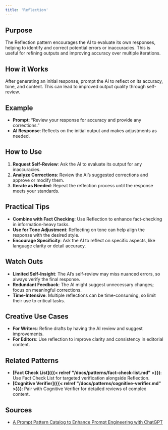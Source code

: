 ```yaml
---
title: 'Reflection'
---
```


## Purpose
The Reflection pattern encourages the AI to evaluate its own responses, helping to identify and correct potential errors or inaccuracies. This is useful for refining outputs and improving accuracy over multiple iterations.

## How it Works
After generating an initial response, prompt the AI to reflect on its accuracy, tone, and content. This can lead to improved output quality through self-review.

## Example
- **Prompt**: “Review your response for accuracy and provide any corrections.”
- **AI Response**: Reflects on the initial output and makes adjustments as needed.

## How to Use
1. **Request Self-Review**: Ask the AI to evaluate its output for any inaccuracies.
2. **Analyze Corrections**: Review the AI’s suggested corrections and approve or modify them.
3. **Iterate as Needed**: Repeat the reflection process until the response meets your standards.

## Practical Tips
- **Combine with Fact Checking**: Use Reflection to enhance fact-checking in information-heavy tasks.
- **Use for Tone Adjustment**: Reflecting on tone can help align the response with the desired style.
- **Encourage Specificity**: Ask the AI to reflect on specific aspects, like language clarity or detail accuracy.

## Watch Outs
- **Limited Self-Insight**: The AI’s self-review may miss nuanced errors, so always verify the final response.
- **Redundant Feedback**: The AI might suggest unnecessary changes; focus on meaningful corrections.
- **Time-Intensive**: Multiple reflections can be time-consuming, so limit their use to critical tasks.

## Creative Use Cases
- **For Writers**: Refine drafts by having the AI review and suggest improvements.
- **For Editors**: Use reflection to improve clarity and consistency in editorial content.

## Related Patterns
- **[Fact Check List]({{< relref "/docs/patterns/fact-check-list.md" >}})**: Use Fact Check List for targeted verification alongside Reflection.
- **[Cognitive Verifier]({{< relref "/docs/patterns/cognitive-verifier.md" >}})**: Pair with Cognitive Verifier for detailed reviews of complex content.

## Sources
- [A Prompt Pattern Catalog to Enhance Prompt Engineering with ChatGPT](https://arxiv.org/pdf/2302.11382)